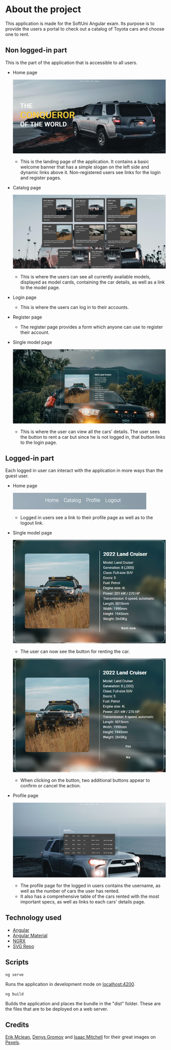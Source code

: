 # About the project

This application is made for the SoftUni Angular exam. Its purpose is to provide the users a portal to check out a catalog of Toyota cars and choose one to rent.

## Non logged-in part

This is the part of the application that is accessible to all users.

- Home page

  ![Home page for not logged in users](src/assets/homepage-notloggedin.PNG)

  - This is the landing page of the application. It contains a basic welcome banner that has a simple slogan on the left side and dynamic links above it. Non-registered users see links for the login and register pages.

- Catalog page

  ![Catalog page](src/assets/catalogpage.PNG)
  - This is where the users can see all currently available models, displayed as model cards, containing the car details, as well as a link to the model page.

- Login page
  - This is where the users can log in to their accounts.

- Register page
  - The register page provides a form which anyone can use to register their account.

- Single model page

  ![Model page for not logged in users](src/assets/modelpage-notloggedin.png)
  - This is where the user can view all the cars' details. The user sees the button to rent a car but since he is not logged in, that button links to the login page.

## Logged-in part

Each logged in user can interact with the application in more ways than the guest user.

- Home page

  ![Home page for logged in users](src/assets/homepage-loggedin.PNG)
  - Logged in users see a link to their profile page as well as to the logout link.

- Single model page

  ![Model page for logged in users](src/assets/modelpage-loggedin.png)
  - The user can now see the button for renting the car.

  ![Confirm and cancel buttons](src/assets/modelpage-confirm-cancel-buttons.png)
  - When clicking on the button, two additional buttons appear to confirm or cancel the action.

- Profile page

  ![Profile page for logged in users](src/assets/profilepage-loggedin.png)
  - The profile page for the logged in users contains the username, as well as the number of cars the user has rented.
  - It also has a comprehensive table of the cars rented with the most important specs, as well as links to each cars' details page.

## Technology used

- [Angular](https://angular.io/)
- [Angular Material](https://material.angular.io/)
- [NGRX](https://ngrx.io/)
- [SVG Repo](https://www.svgrepo.com/)

## Scripts

```
ng serve
```

Runs the application in development mode on [localhost:4200](http://localhost:4200).

```
ng build
```

Builds the application and places the bundle in the "dist" folder. These are the files that are to be deployed on a web server.

## Credits

[Erik Mclean](https://www.pexels.com/@introspectivedsgn),
[Denys Gromov](https://www.pexels.com/@jdgromov) and
[Isaac Mitchell](https://www.pexels.com/@isaac-mitchell-278678383) for their great images on [Pexels](https://www.pexels.com).
